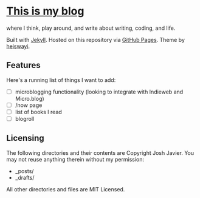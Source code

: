 # [This is my blog](https://joshjavier.github.io/)

where I think, play around, and write about writing, coding, and life.

Built with [Jekyll](https://jekyllrb.com/).
Hosted on this repository via [GitHub Pages](https://pages.github.com/).
Theme by [heiswayi](https://github.com/heiswayi/the-plain).

## Features

Here's a running list of things I want to add:

- [ ] microblogging functionality (looking to integrate with Indieweb and Micro.blog)
- [ ] /now page
- [ ] list of books I read
- [ ] blogroll

## Licensing
The following directories and their contents are Copyright Josh Javier.
You may not reuse anything therein without my permission:

- _posts/
- _drafts/

All other directories and files are MIT Licensed.
